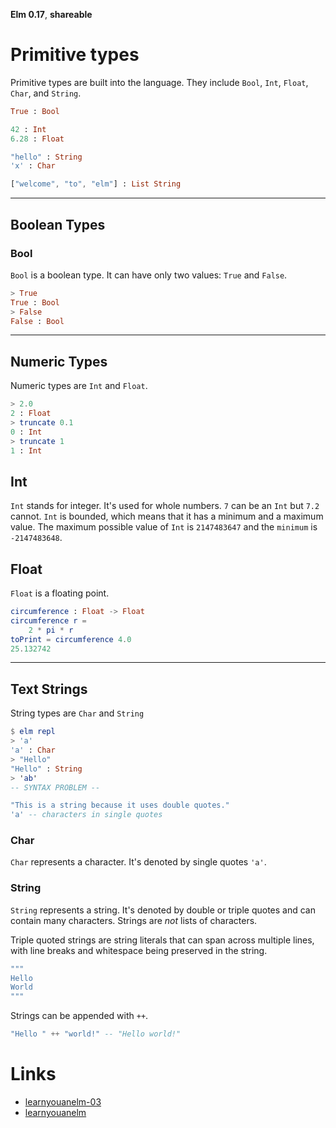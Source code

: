 **Elm 0.17**, **shareable** 

# Primitive types

Primitive types are built into the language. They include `Bool`, `Int`, `Float`, `Char`, and `String`. 

```elm
True : Bool

42 : Int
6.28 : Float

"hello" : String
'x' : Char

["welcome", "to", "elm"] : List String
```

--------------------------------------------------
## Boolean Types

### Bool

`Bool` is a boolean type. It can have only two values: `True` and `False`.

```elm
> True
True : Bool
> False
False : Bool
```

--------------------------------------------------
## Numeric Types

Numeric types are `Int` and `Float`. 

```elm
> 2.0
2 : Float
> truncate 0.1
0 : Int
> truncate 1
1 : Int
```

## Int

`Int` stands for integer. It's used for whole numbers. `7` can be an `Int` but `7.2` cannot. `Int` is bounded, which means that it has a minimum and a maximum value. The maximum possible value of `Int` is `2147483647` and the `minimum` is `-2147483648`.

## Float

`Float` is a floating point.

```elm
circumference : Float -> Float
circumference r =
    2 * pi * r
toPrint = circumference 4.0
25.132742
```
--------------------------------------------------
## Text Strings

String types are `Char` and `String`

```elm
$ elm repl
> 'a'
'a' : Char
> "Hello"
"Hello" : String
> 'ab'
-- SYNTAX PROBLEM --
```

```elm
"This is a string because it uses double quotes."
'a' -- characters in single quotes
```

### Char

`Char` represents a character. It's denoted by single quotes `'a'`.

### String

`String` represents a string. It's denoted by double or triple quotes and can contain many characters. Strings are _not_ lists of characters.

Triple quoted strings are string literals that can span across multiple lines, with line breaks and whitespace being preserved in the string.

```elm
"""
Hello
World
"""
```

Strings can be appended with `++`.

```elm
"Hello " ++ "world!" -- "Hello world!"
```

# Links

* [learnyouanelm-03](https://github.com/learnyouanelm/learnyouanelm.github.io/blob/master/pages/03-types.md)
* [learnyouanelm](https://github.com/learnyouanelm/learnyouanelm.github.io/blob/master/pages/02-starting-out.md)



